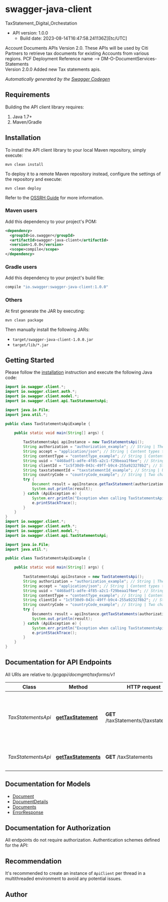 # swagger-java-client

TaxStatement_Digital_Orchestation
- API version: 1.0.0
  - Build date: 2023-08-14T16:47:58.241136Z[Etc/UTC]

Account Documents APIs Version 2.0. These APIs will be used by Citi Partners to retrieve tax documents for existing Accounts from various regions. PCF Deployment Reference name --> DM-O-DocumentServices-Statements  </br>Version 2.0.0 Added new Tax statements apis.


*Automatically generated by the [Swagger Codegen](https://github.com/swagger-api/swagger-codegen)*


## Requirements

Building the API client library requires:
1. Java 1.7+
2. Maven/Gradle

## Installation

To install the API client library to your local Maven repository, simply execute:

```shell
mvn clean install
```

To deploy it to a remote Maven repository instead, configure the settings of the repository and execute:

```shell
mvn clean deploy
```

Refer to the [OSSRH Guide](http://central.sonatype.org/pages/ossrh-guide.html) for more information.

### Maven users

Add this dependency to your project's POM:

```xml
<dependency>
  <groupId>io.swagger</groupId>
  <artifactId>swagger-java-client</artifactId>
  <version>1.0.0</version>
  <scope>compile</scope>
</dependency>
```

### Gradle users

Add this dependency to your project's build file:

```groovy
compile "io.swagger:swagger-java-client:1.0.0"
```

### Others

At first generate the JAR by executing:

```shell
mvn clean package
```

Then manually install the following JARs:

* `target/swagger-java-client-1.0.0.jar`
* `target/lib/*.jar`

## Getting Started

Please follow the [installation](#installation) instruction and execute the following Java code:

```java
import io.swagger.client.*;
import io.swagger.client.auth.*;
import io.swagger.client.model.*;
import io.swagger.client.api.TaxStatementsApi;

import java.io.File;
import java.util.*;

public class TaxStatementsApiExample {

    public static void main(String[] args) {
        
        TaxStatementsApi apiInstance = new TaxStatementsApi();
        String authorization = "authorization_example"; // String | The authorization token received in earlier API call. This will contain the access token and partner identity. This header is populated only for third-party partners.
        String accept = "application/json"; // String | Content types that are acceptable for the response. Currently we support application/json
        String contentType = "contentType_example"; // String | Content-Type of the request
        String uuid = "4468adf1-adfe-4f85-a2c1-f29beaa1f6ee"; // String | 128 bit random UUID generated uniquely for every request.
        String clientId = "1c5f30d9-043c-49ff-b9c4-255a923278b2"; // String | The client ID received during customer onboarding.
        String taxstatementId = "taxstatementId_example"; // String | Unique id that maps to the specific tax statement to be downloaded.
        String countryCode = "countryCode_example"; // String | Two character ISO format country code.
        try {
            Document result = apiInstance.getTaxStatement(authorization, accept, contentType, uuid, clientId, taxstatementId, countryCode);
            System.out.println(result);
        } catch (ApiException e) {
            System.err.println("Exception when calling TaxStatementsApi#getTaxStatement");
            e.printStackTrace();
        }
    }
}
import io.swagger.client.*;
import io.swagger.client.auth.*;
import io.swagger.client.model.*;
import io.swagger.client.api.TaxStatementsApi;

import java.io.File;
import java.util.*;

public class TaxStatementsApiExample {

    public static void main(String[] args) {
        
        TaxStatementsApi apiInstance = new TaxStatementsApi();
        String authorization = "authorization_example"; // String | The authorization token received in earlier API call. This will contain the access token and partner identity. This header is populated only for third-party partners.
        String accept = "application/json"; // String | Content types that are acceptable for the response. Currently we support application/json
        String uuid = "4468adf1-adfe-4f85-a2c1-f29beaa1f6ee"; // String | 128 bit random UUID generated uniquely for every request
        String contentType = "contentType_example"; // String | Content-Type of the request
        String clientId = "1c5f30d9-043c-49ff-b9c4-255a923278b2"; // String | The client ID received during application registration in the developer portal.
        String countryCode = "countryCode_example"; // String | Two character ISO format country code.
        try {
            Documents result = apiInstance.getTaxStatements(authorization, accept, uuid, contentType, clientId, countryCode);
            System.out.println(result);
        } catch (ApiException e) {
            System.err.println("Exception when calling TaxStatementsApi#getTaxStatements");
            e.printStackTrace();
        }
    }
}
```

## Documentation for API Endpoints

All URIs are relative to */gcgapi/docmgmt/taxforms/v1*

Class | Method | HTTP request | Description
------------ | ------------- | ------------- | -------------
*TaxStatementsApi* | [**getTaxStatement**](docs/TaxStatementsApi.md#getTaxStatement) | **GET** /taxStatements/{taxstatementId} | OB Return the masked tax statement for the given tax statement id
*TaxStatementsApi* | [**getTaxStatements**](docs/TaxStatementsApi.md#getTaxStatements) | **GET** /taxStatements | OB Returns list of masked tax statements

## Documentation for Models

 - [Document](docs/Document.md)
 - [DocumentDetails](docs/DocumentDetails.md)
 - [Documents](docs/Documents.md)
 - [ErrorResponse](docs/ErrorResponse.md)

## Documentation for Authorization

All endpoints do not require authorization.
Authentication schemes defined for the API:

## Recommendation

It's recommended to create an instance of `ApiClient` per thread in a multithreaded environment to avoid any potential issues.

## Author


